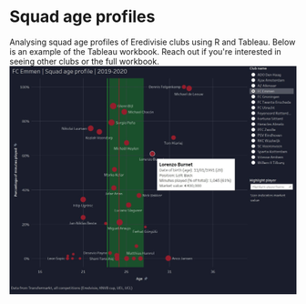 # Squad age profiles
Analysing squad age profiles of Eredivisie clubs using R and Tableau. Below is an example of the Tableau workbook. Reach out if you're interested in seeing other clubs or the full workbook. 
<img align="center" width="1000px" src="FC Emmen ex.jpg">
